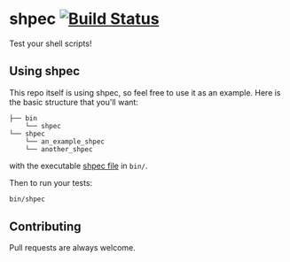 # shpec [![Build Status](https://travis-ci.org/rylnd/shpec.png)](https://travis-ci.org/rylnd/shpec)
Test your shell scripts!

## Using shpec
This repo itself is using shpec, so feel free to use it as an example.
Here is the basic structure that you'll want:

    ├── bin
        └── shpec
    └── shpec
        └── an_example_shpec
        └── another_shpec

with the executable [shpec file](https://github.com/rylnd/shpec/tree/master/bin/shpec) in `bin/`.

Then to run your tests:

```bash
bin/shpec
```

## Contributing
Pull requests are always welcome.
